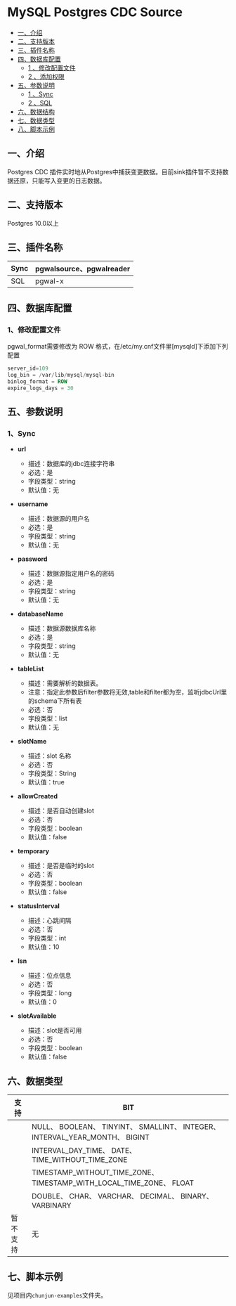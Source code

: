 # MySQL Postgres CDC Source


<!-- TOC -->

- [一、介绍](#一介绍)
- [二、支持版本](#二支持版本)
- [三、插件名称](#三插件名称)
- [四、数据库配置](#四数据库配置)
    - [1 、修改配置文件](#1修改配置文件)
    - [2 、添加权限](#2添加权限)
- [五、参数说明](#五参数说明)
    - [1 、Sync](#1sync)
    - [2 、SQL](#2sql)
- [六、数据结构](#六数据结构)
- [七、数据类型](#七数据类型)
- [八、脚本示例](#八脚本示例)

<!-- /TOC -->

##  一、介绍
Postgres CDC 插件实时地从Postgres中捕获变更数据。目前sink插件暂不支持数据还原，只能写入变更的日志数据。

##  二、支持版本
Postgres 10.0以上

## 三、插件名称
| Sync | pgwalsource、pgwalreader |
| --- | --- |
| SQL | pgwal-x |

##  四、数据库配置
###  1、修改配置文件
pgwal_format需要修改为 ROW 格式，在/etc/my.cnf文件里[mysqld]下添加下列配置
```sql
server_id=109
log_bin = /var/lib/mysql/mysql-bin
binlog_format = ROW
expire_logs_days = 30
```


##  五、参数说明
###  1、Sync

- **url**
    - 描述：数据库的jdbc连接字符串
    - 必选：是
    - 字段类型：string
    - 默认值：无
      <br />

- **username**
    - 描述：数据源的用户名
    - 必选：是
    - 字段类型：string
    - 默认值：无
      <br />

- **password**
    - 描述：数据源指定用户名的密码
    - 必选：是
    - 字段类型：string
    - 默认值：无
      <br />

- **databaseName**
    - 描述：数据源数据库名称
    - 必选：是
    - 字段类型：string
    - 默认值：无
      <br />      

- **tableList**
    - 描述：需要解析的数据表。
    - 注意：指定此参数后filter参数将无效,table和filter都为空，监听jdbcUrl里的schema下所有表
    - 必选：否
    - 字段类型：list<string>
    - 默认值：无
      <br />
      
- **slotName**
    - 描述：slot 名称
    - 必选：否
    - 字段类型：String
    - 默认值：true
      <br />

- **allowCreated**
    - 描述：是否自动创建slot
    - 必选：否
    - 字段类型：boolean
    - 默认值：false
      <br />

- **temporary**
    - 描述：是否是临时的slot
    - 必选：否
    - 字段类型：boolean
    - 默认值：false
      <br />
      
- **statusInterval**
    - 描述：心跳间隔
    - 必选：否
    - 字段类型：int
    - 默认值：10
      <br />

- **lsn**
    - 描述：位点信息
    - 必选：否
    - 字段类型：long
    - 默认值：0
      <br />

- **slotAvailable**
    - 描述：slot是否可用
    - 必选：否
    - 字段类型：boolean
    - 默认值：false
      <br />


##  六、数据类型
| 支持 | BIT |
| --- | --- |
|  | NULL、 BOOLEAN、 TINYINT、 SMALLINT、 INTEGER、 INTERVAL_YEAR_MONTH、 BIGINT|
|  | INTERVAL_DAY_TIME、 DATE、 TIME_WITHOUT_TIME_ZONE |
|  | TIMESTAMP_WITHOUT_TIME_ZONE、 TIMESTAMP_WITH_LOCAL_TIME_ZONE、 FLOAT |
|  | DOUBLE、 CHAR、 VARCHAR、 DECIMAL、 BINARY、 VARBINARY |
| 暂不支持 | 无 |


##  七、脚本示例
见项目内`chunjun-examples`文件夹。
